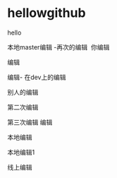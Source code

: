 # hellowgithub
hello

本地master编辑 -再次的编辑  你编辑

编辑

编辑- 
在dev上的编辑

别人的编辑

第二次编辑

第三次编辑
编辑

本地编辑

本地编辑1

线上编辑




